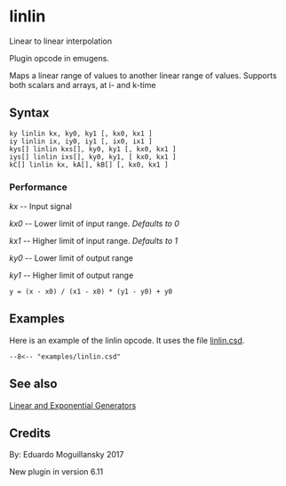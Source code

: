 <!--
id:linlin
category:Signal Generators:Linear and Exponential Generators
-->
# linlin
Linear to linear interpolation

Plugin opcode in emugens.

Maps a linear range of values to another linear range of values. Supports both scalars and arrays, at i- and k-time

## Syntax
``` csound-orc
ky linlin kx, ky0, ky1 [, kx0, kx1 ]
iy linlin ix, iy0, iy1 [, ix0, ix1 ]
kys[] linlin kxs[], ky0, ky1 [, kx0, kx1 ]
iys[] linlin ixs[], ky0, ky1, [ kx0, kx1 ]
kC[] linlin kx, kA[], kB[] [, kx0, kx1 ]
```

### Performance

_kx_ -- Input signal

_kx0_ -- Lower limit of input range. _Defaults to 0_

_kx1_ -- Higher limit of input range. _Defaults to 1_

_ky0_ -- Lower limit of output range

_ky1_ -- Higher limit of output range

```
y = (x - x0) / (x1 - x0) * (y1 - y0) + y0
```

## Examples

Here is an example of the linlin opcode. It uses the file [linlin.csd](../../examples/linlin.csd).

``` csound-orc title="Example of the linlin opcode." linenums="1"
--8<-- "examples/linlin.csd"
```

## See also

[Linear and Exponential Generators](../../siggen/lineexp)

## Credits

By: Eduardo Moguillansky 2017

New plugin in version 6.11
